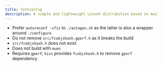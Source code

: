 ```yaml
---
title: fontconfig
description: A simple and lightweight Linux® distribution based on musl libc and toybox
---
```


- Prefer `autoreconf -vfis` to `./autogen.sh` as the latter is also a wrapper around `./configure`
- Do not remove `src/fcobjshash.gperf.h` as it breaks the build
- `src/fcobjshash.h` does not exist
- Does not build with `muon`
- Requires `gperf`; `kiss` provides `fcobjshash.h` to remove `gperf` dependency
